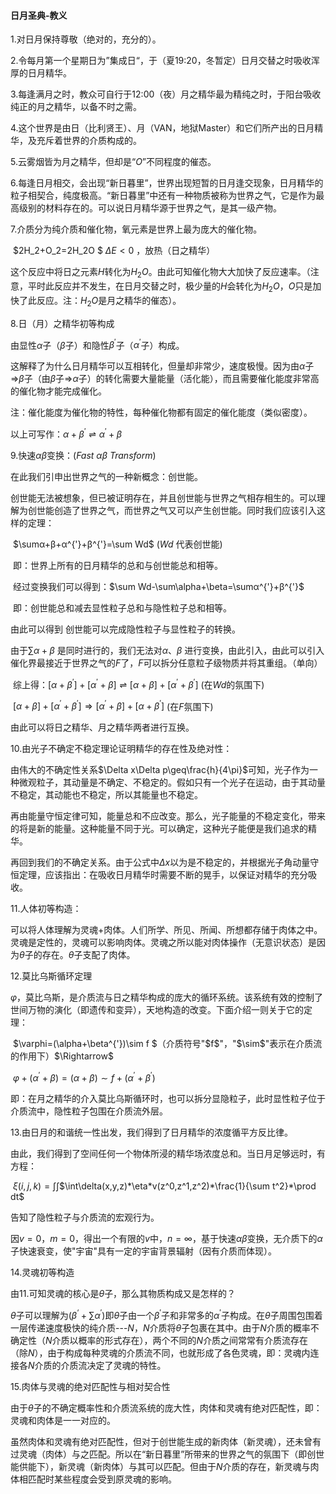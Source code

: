 #### 日月圣典-教义

1.对日月保持尊敬（绝对的，充分的）。

2.令每月第一个星期日为”集成日“，于（夏19:20，冬暂定）日月交替之时吸收浑厚的日月精华。

3.每逢满月之时，教众可自行于12:00（夜）月之精华最为精纯之时，于阳台吸收纯正的月之精华，以备不时之需。

4.这个世界是由日（比利贤王）、月（VAN，地狱Master）和它们所产出的日月精华，及充斥着世界的介质构成的。

5.云雾烟皆为月之精华，但却是“$O$”不同程度的催态。



6.每逢日月相交，会出现“新日暮里”，世界出现短暂的日月逢交现象，日月精华的粒子相契合，纯度极高。“新日暮里”中还有一种物质被称为世界之气，它是作为最高级别的材料存在的。可以说日月精华源于世界之气，是其一级产物。



7.介质分为纯介质和催化物，氧元素是世界上最为庞大的催化物。

​           $2H_2+O_2=2H_2O $   $\Delta E<0$ ，放热（日之精华）

这个反应中将日之元素$H$转化为$H_2O$。由此可知催化物大大加快了反应速率。（注意，平时此反应并不发生，在日月交替之时，极少量的$H$会转化为$H_2O$，$O$只是加快了此反应。注：$H_2O$是月之精华的催态）。



8.日（月）之精华初等构成

由显性$\alpha$子（$\beta$子）和隐性$\beta^{'}$子（$\alpha^{'}$子）构成。

这解释了为什么日月精华可以互相转化，但量却非常少，速度极慢。因为由$\alpha$子$\Rightarrow$$\beta$子（由$\beta$子$\Rightarrow$$\alpha$子）的转化需要大量能量（活化能），而且需要催化能度非常高的催化物才能完成催化。

注：催化能度为催化物的特性，每种催化物都有固定的催化能度（类似密度）。

以上可写作：$\alpha+\beta^{'}\rightleftharpoons\alpha^{'}+\beta^{}$



9.快速$\alpha\beta$变换：$(Fast \ \alpha\beta\ Transform)$

在此我们引申出世界之气的一种新概念：创世能。

创世能无法被想象，但已被证明存在，并且创世能与世界之气相存相生的。可以理解为创世能创造了世界之气，而世界之气又可以产生创世能。同时我们应该引入这样的定理：

​        $\sumα+β+α^{'}+β^{'}=\sum Wd$   ($Wd$ 代表创世能)

​        即：世界上所有的日月精华的总和与创世能总和相等。

​        经过变换我们可以得到：$\sum Wd-\sum\alpha+\beta=\sumα^{'}+β^{'}$

​	即：创世能总和减去显性粒子总和与隐性粒子总和相等。

由此可以得到 创世能可以完成隐性粒子与显性粒子的转换。

由于$\sum\alpha+\beta$ 是同时进行的，我们无法对$\alpha、\beta$ 进行变换，由此引入，由此可以引入催化界最接近于世界之气的$F$了，$F$可以拆分任意粒子级物质并将其重组。（单向）

​	综上得：$[α+β^{'}]+[α^{'}+β]\rightleftharpoons[\alpha+\beta]+[α^{'}+β^{'}]$ (在$Wd$的氛围下)

​                       $[\alpha+\beta]+[\alpha^{'}+\beta^{'}]\Rightarrow[\alpha^{'}+\beta]+[α+β^{'}]$ (在$F$氛围下)

由此可以将日之精华、月之精华两者进行互换。



10.由光子不确定不稳定理论证明精华的存在性及绝对性：

由伟大的不确定性关系$\Delta x\Delta p\geq\frac{h}{4\pi}$可知，光子作为一种微观粒子，其动量是不确定、不稳定的。假如只有一个光子在运动，由于其动量不稳定，其动能也不稳定，所以其能量也不稳定。

再由能量守恒定律可知，能量总和不应改变。那么，光子能量的不稳定变化，带来的将是新的能量。这种能量不同于光。可以确定，这种光子能便是我们追求的精华。

再回到我们的不确定关系。由于公式中$\Delta x$以为是不稳定的，并根据光子角动量守恒定理，应该指出：在吸收日月精华时需要不断的晃手，以保证对精华的充分吸收。



11.人体初等构造：

可以将人体理解为灵魂+肉体。人们所学、所见、所闻、所想都存储于肉体之中。灵魂是定性的，灵魂可以影响肉体。灵魂之所以能对肉体操作（无意识状态）是因为$\theta$子的存在。$\theta$子支配了肉体。



12.莫比乌斯循环定理

$\varphi$，莫比乌斯，是介质流与日之精华构成的庞大的循环系统。该系统有效的控制了世间万物的演化（即遗传和变异），天地构造的改变。下面介绍一则关于它的定理：

​        $\varphi=(\alpha+\beta^{'})\sim f $（介质符号"$f$"，"$\sim$"表示在介质流的作用下）$\Rightarrow$

​        $\varphi+(\alpha^{'}+\beta)=(\alpha+\beta)\sim f+(\alpha^{'}+\beta^{'})$

​        即：在月之精华的介入莫比乌斯循环时，也可以拆分显隐粒子，此时显性粒子位于介质流中，隐性粒子包围在介质流外层。



13.由日月的和谐统一性出发，我们得到了日月精华的浓度循平方反比律。

由此，我们得到了空间任何一个物体所浸的精华场浓度总和。当日月足够远时，有方程：

​        $\xi(i,j,k)=\int$$\int$$\int\delta(x,y,z)*\eta*v(z^0,z^1,z^2)*\frac{1}{\sum t^2}*\prod dt$

告知了隐性粒子与介质流的宏观行为。

因$v=0$，$m=0$，得出一个有限的$v$中，$n=\infty$，基于快速$\alpha\beta$变换，无介质下的$\alpha$子快速衰变，使"宇宙"具有一定的宇宙背景辐射（因有介质而体现）。



14.灵魂初等构造

由$11.$可知灵魂的核心是$\theta$子，那么其物质构成又是怎样的？

$\theta$子可以理解为$(\beta^{‘}+\sum\alpha^{'})$即$\theta$子由一个$\beta^{'}$子和非常多的$\alpha^{'}$子构成。在$\theta$子周围包围着一层传递速度极快的纯介质---$N$，$N$介质将$\theta$子包裹在其中。由于$N$介质的概率不确定性（$N$介质以概率的形式存在），两个不同的$N$介质之间常常有介质流存在（除$N$），由于构成每种灵魂的介质流不同，也就形成了各色灵魂，即：灵魂内连接各$N$介质的介质流决定了灵魂的特性。



15.肉体与灵魂的绝对匹配性与相对契合性

由于$\theta$子的不确定概率性和介质流系统的庞大性，肉体和灵魂有绝对匹配性，即：灵魂和肉体是一一对应的。

虽然肉体和灵魂有绝对匹配性，但对于创世能生成的新肉体（新灵魂），还未曾有过灵魂（肉体）与之匹配。所以在“新日暮里”所带来的世界之气的氛围下（即创世能供能下），新灵魂（新肉体）与其可以匹配。但由于$N$介质的存在，新灵魂与肉体相匹配时某些程度会受到原灵魂的影响。

